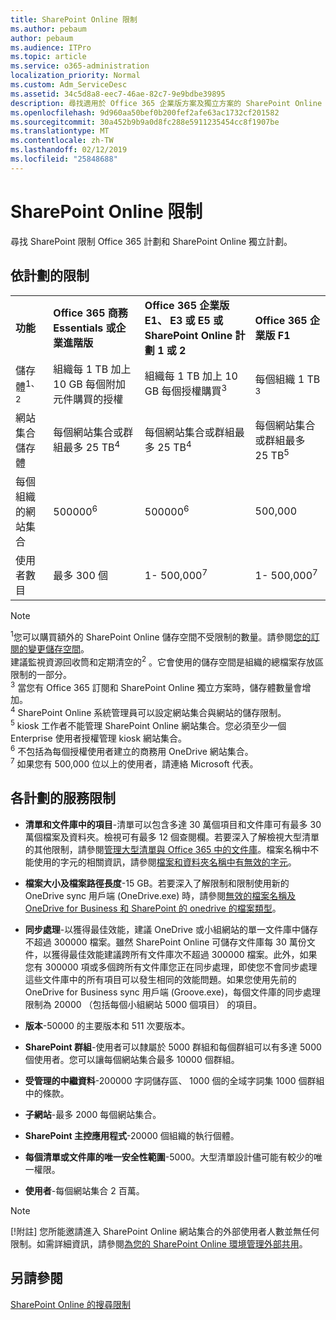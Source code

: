 ```yaml
---
title: SharePoint Online 限制
ms.author: pebaum
author: pebaum
ms.audience: ITPro
ms.topic: article
ms.service: o365-administration
localization_priority: Normal
ms.custom: Adm_ServiceDesc
ms.assetid: 34c5d8a8-eec7-46ae-82c7-9e9bdbe39895
description: 尋找適用於 Office 365 企業版方案及獨立方案的 SharePoint Online 限制。
ms.openlocfilehash: 9d960aa50bef0b200fef2afe63ac1732cf201582
ms.sourcegitcommit: 30a452b9b9a0d8fc288e5911235454cc8f1907be
ms.translationtype: MT
ms.contentlocale: zh-TW
ms.lasthandoff: 02/12/2019
ms.locfileid: "25848688"
---
```

# <a name="sharepoint-online-limits"></a>SharePoint Online 限制

尋找 SharePoint 限制 Office 365 計劃和 SharePoint Online 獨立計劃。
  
## <a name="limits-by-plan"></a>依計劃的限制

|||||
|:-----|:-----|:-----|:-----|
|**功能** <br/> |**Office 365 商務 Essentials 或企業進階版** <br/> |**Office 365 企業版 E1、 E3 或 E5 或 SharePoint Online 計劃 1 或 2** <br/> | **Office 365 企業版 F1** <br/> |
|儲存體<sup>1、2</sup> <br/> |組織每 1 TB 加上 10 GB 每個附加元件購買的授權  <br/> |組織每 1 TB 加上 10 GB 每個授權購買<sup>3</sup> <br/> |每個組織 1 TB <sup>3</sup> <br/> |
|網站集合儲存體  <br/> |每個網站集合或群組最多 25 TB<sup>4</sup> <br/> |每個網站集合或群組最多 25 TB<sup>4</sup> <br/> |每個網站集合或群組最多 25 TB<sup>5</sup> <br/> |
|每個組織的網站集合  <br/> |500000<sup>6</sup> <br/> |500000<sup>6</sup> <br/> | 500,000<br/> |
|使用者數目  <br/> |最多 300 個  <br/> |1- 500,000<sup>7</sup> <br/> |1- 500,000<sup>7</sup> <br/> |
   
> [!NOTE]
> <sup>1</sup>您可以購買額外的 SharePoint Online 儲存空間不受限制的數量。請參閱[您的訂閱的變更儲存空間](https://support.office.com/article/96EA3533-DE64-4B01-839A-C560875A662C)。<br/>建議監視資源回收筒和定期清空的<sup>2</sup> 。它會使用的儲存空間是組織的總檔案存放區限制的一部分。<br/> <sup>3</sup> 當您有 Office 365 訂閱和 SharePoint Online 獨立方案時，儲存體數量會增加。<br/><sup>4</sup> SharePoint Online 系統管理員可以設定網站集合與網站的儲存限制。<br/> <sup>5</sup> kiosk 工作者不能管理 SharePoint Online 網站集合。您必須至少一個 Enterprise 使用者授權管理 kiosk 網站集合。<br/> <sup>6</sup> 不包括為每個授權使用者建立的商務用 OneDrive 網站集合。<br/><sup>7</sup> 如果您有 500,000 位以上的使用者，請連絡 Microsoft 代表。 
  

  
## <a name="service-limits-for-all-plans"></a>各計劃的服務限制

- **清單和文件庫中的項目**-清單可以包含多達 30 萬個項目和文件庫可有最多 30 萬個檔案及資料夾。檢視可有最多 12 個查閱欄。若要深入了解檢視大型清單的其他限制，請參閱[管理大型清單與 Office 365 中的文件庫](https://support.office.com/article/b4038448-ec0e-49b7-b853-679d3d8fb784)。檔案名稱中不能使用的字元的相關資訊，請參閱[檔案和資料夾名稱中有無效的字元](https://support.office.com/article/64883a5d-228e-48f5-b3d2-eb39e07630fa)。

- **檔案大小及檔案路徑長度**-15 GB。若要深入了解限制和限制使用新的 OneDrive sync 用戶端 (OneDrive.exe) 時，請參閱[無效的檔案名稱及 OneDrive for Business 和 SharePoint 的 onedrive 的檔案類型](https://support.office.com/article/64883a5d-228e-48f5-b3d2-eb39e07630fa)。

- **同步處理**-以獲得最佳效能，建議 OneDrive 或小組網站的單一文件庫中儲存不超過 300000 檔案。雖然 SharePoint Online 可儲存文件庫每 30 萬份文件，以獲得最佳效能建議跨所有文件庫次不超過 300000 檔案。此外，如果您有 300000 項或多個跨所有文件庫您正在同步處理，即使您不會同步處理這些文件庫中的所有項目可以發生相同的效能問題。如果您使用先前的 OneDrive for Business sync 用戶端 (Groove.exe)，每個文件庫的同步處理限制為 20000 （包括每個小組網站 5000 個項目） 的項目。

- **版本**-50000 的主要版本和 511 次要版本。

- **SharePoint 群組**-使用者可以隸屬於 5000 群組和每個群組可以有多達 5000 個使用者。您可以讓每個網站集合最多 10000 個群組。

- **受管理的中繼資料**-200000 字詞儲存區、 1000 個的全域字詞集 1000 個群組中的條款。

- **子網站**-最多 2000 每個網站集合。

- **SharePoint 主控應用程式**-20000 個組織的執行個體。

- **每個清單或文件庫的唯一安全性範圍**-5000。大型清單設計儘可能有較少的唯一權限。

- **使用者**-每個網站集合 2 百萬。

> [!NOTE]
> [!附註] 您所能邀請進入 SharePoint Online 網站集合的外部使用者人數並無任何限制。如需詳細資訊，請參閱[為您的 SharePoint Online 環境管理外部共用](/sharepoint/external-sharing-overview)。

## <a name="see-also"></a>另請參閱

[SharePoint Online 的搜尋限制](/sharepoint/search-limits)